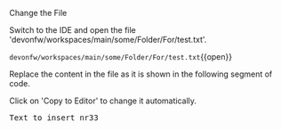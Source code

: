 Change the File


Switch to the IDE and open the file 'devonfw/workspaces/main/some/Folder/For/test.txt'.

`devonfw/workspaces/main/some/Folder/For/test.txt`{{open}}




Replace the content in the file as it is shown in the following segment of code.


Click on 'Copy to Editor' to change it automatically.

<pre class="file" data-filename="devonfw/workspaces/main/some/Folder/For/test.txt" data-target="insert" data-marker="AAA">
Text to insert nr33</pre>

